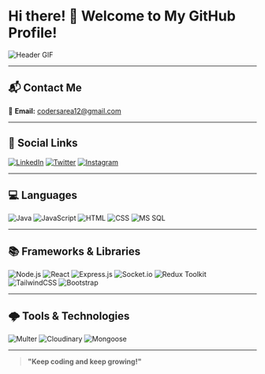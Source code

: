# Hi there! 👋 Welcome to My GitHub Profile!

![Header GIF](https://media3.giphy.com/media/v1.Y2lkPTc5MGI3NjExa200ODRoNmxsaTQ4NmM5YWhiZXQxbTYzZm5xdHcwNW0xNDVscHRlaSZlcD12MV9pbnRlcm5hbF9naWZfYnlfaWQmY3Q9Zw/unxCGmTuBvwo2djRLA/giphy.webp)

---

## 📬 Contact Me
📧 **Email:** [codersarea12@gmail.com](mailto:codersarea12@gmail.com)

---

## 🔗 Social Links

[![LinkedIn](https://img.shields.io/badge/linkedin-0A66C2?style=for-the-badge&logo=linkedin&logoColor=white)](https://www.linkedin.com/in/om-bhut-ab93972b9?utm_source=share&utm_campaign=share_via&utm_content=profile&utm_medium=android_app)
[![Twitter](https://img.shields.io/badge/twitter-1DA1F2?style=for-the-badge&logo=twitter&logoColor=white)](https://x.com/Om_Bhut1725?t=togZO9AIn7UQTJyuj1sDog&s=08)
[![Instagram](https://img.shields.io/badge/instagram-E4405F?style=for-the-badge&logo=instagram&logoColor=white)](https://www.instagram.com/reactivcoderz/profilecard/?igsh=MWp5MHNnNDBkNWtoNw==)

---

## 💻 Languages

![Java](https://img.shields.io/badge/java-%23ED8B00?style=for-the-badge&logo=java&logoColor=white)
![JavaScript](https://img.shields.io/badge/javascript-%23323330?style=for-the-badge&logo=javascript&logoColor=%23F7DF1E)
![HTML](https://img.shields.io/badge/html5-%23E34F26?style=for-the-badge&logo=html5&logoColor=white)
![CSS](https://img.shields.io/badge/css3-%231572B6?style=for-the-badge&logo=css3&logoColor=white)
![MS SQL](https://img.shields.io/badge/mssql-%23CC2927?style=for-the-badge&logo=microsoft-sql-server&logoColor=white)


---

## 📚 Frameworks & Libraries

![Node.js](https://img.shields.io/badge/node.js-6DA55F?style=for-the-badge&logo=node.js&logoColor=white)
![React](https://img.shields.io/badge/react-%2320232a?style=for-the-badge&logo=react&logoColor=%2361DAFB)
![Express.js](https://img.shields.io/badge/express.js-%23404d59?style=for-the-badge&logo=express&logoColor=%2361DAFB)
![Socket.io](https://img.shields.io/badge/socket.io-%23010101?style=for-the-badge&logo=socket.io&logoColor=white)
![Redux Toolkit](https://img.shields.io/badge/redux_toolkit-%23764ABC?style=for-the-badge&logo=redux&logoColor=white)
![TailwindCSS](https://img.shields.io/badge/tailwindcss-%2338B2AC?style=for-the-badge&logo=tailwind-css&logoColor=white)
![Bootstrap](https://img.shields.io/badge/bootstrap-%23563D7C?style=for-the-badge&logo=bootstrap&logoColor=white)

---

## 🌩️ Tools & Technologies

![Multer](https://img.shields.io/badge/multer-%23FF6F61?style=for-the-badge)
![Cloudinary](https://img.shields.io/badge/cloudinary-%233498DB?style=for-the-badge&logo=cloudinary&logoColor=white)
![Mongoose](https://img.shields.io/badge/mongoose-%238A2BE2?style=for-the-badge)

---

> **"Keep coding and keep growing!"**
